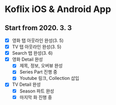 # Koflix iOS & Android App

## Start from 2020. 3. 3

- [x] 영화 탭 아웃라인 완성(3. 5)
- [x] TV 탭 아웃라인 완성(3. 5)
- [x] Search 탭 완성(3. 6)
- [x] 영화 Detail 완성
  - [x] 제목, 정보, 오버뷰 완성
  - [x] Series Part 진행 중
  - [x] Youtube 링크, Collection 삽입
- [x] TV Detail 완성
  - [x] Season 파트 완성
  - [x] 마지막 화 진행 중
